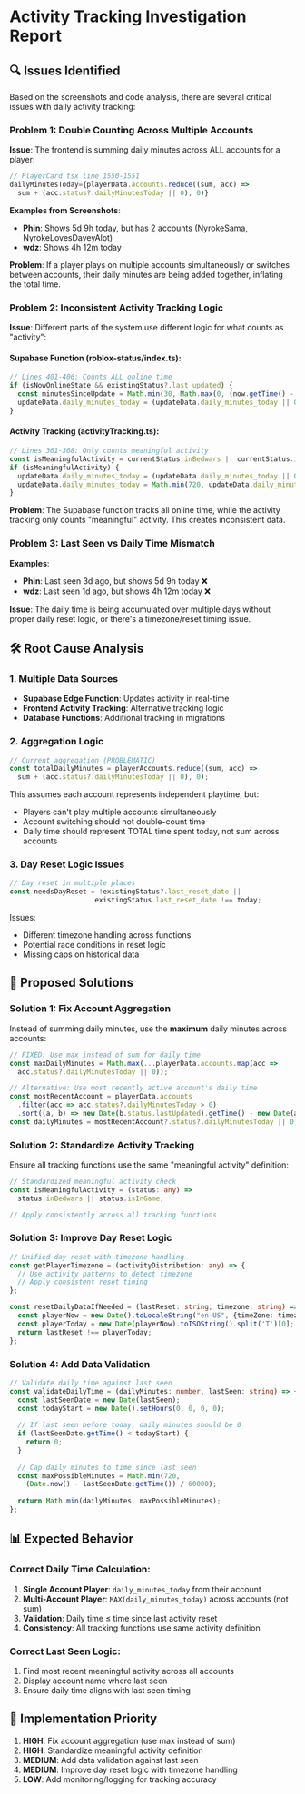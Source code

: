 # Activity Tracking Investigation Report

## 🔍 Issues Identified

Based on the screenshots and code analysis, there are several critical issues with daily activity tracking:

### **Problem 1: Double Counting Across Multiple Accounts**

**Issue**: The frontend is summing daily minutes across ALL accounts for a player:
```typescript
// PlayerCard.tsx line 1550-1551
dailyMinutesToday={playerData.accounts.reduce((sum, acc) => 
  sum + (acc.status?.dailyMinutesToday || 0), 0)}
```

**Examples from Screenshots**:
- **Phin**: Shows 5d 9h today, but has 2 accounts (NyrokeSama, NyrokeLovesDaveyAlot)
- **wdz**: Shows 4h 12m today

**Problem**: If a player plays on multiple accounts simultaneously or switches between accounts, their daily minutes are being added together, inflating the total time.

### **Problem 2: Inconsistent Activity Tracking Logic**

**Issue**: Different parts of the system use different logic for what counts as "activity":

#### Supabase Function (roblox-status/index.ts):
```typescript
// Lines 401-406: Counts ALL online time
if (isNowOnlineState && existingStatus?.last_updated) {
  const minutesSinceUpdate = Math.min(30, Math.max(0, (now.getTime() - lastUpdate.getTime()) / 60000));
  updateData.daily_minutes_today = (updateData.daily_minutes_today || 0) + minutesSinceUpdate;
}
```

#### Activity Tracking (activityTracking.ts):
```typescript
// Lines 361-368: Only counts meaningful activity
const isMeaningfulActivity = currentStatus.inBedwars || currentStatus.isInGame;
if (isMeaningfulActivity) {
  updateData.daily_minutes_today = (updateData.daily_minutes_today || 0) + minutesSinceUpdate;
  updateData.daily_minutes_today = Math.min(720, updateData.daily_minutes_today);
}
```

**Problem**: The Supabase function tracks all online time, while the activity tracking only counts "meaningful" activity. This creates inconsistent data.

### **Problem 3: Last Seen vs Daily Time Mismatch**

**Examples**:
- **Phin**: Last seen 3d ago, but shows 5d 9h today ❌
- **wdz**: Last seen 1d ago, but shows 4h 12m today ❌

**Issue**: The daily time is being accumulated over multiple days without proper daily reset logic, or there's a timezone/reset timing issue.

## 🛠️ Root Cause Analysis

### **1. Multiple Data Sources**
- **Supabase Edge Function**: Updates activity in real-time
- **Frontend Activity Tracking**: Alternative tracking logic
- **Database Functions**: Additional tracking in migrations

### **2. Aggregation Logic**
```typescript
// Current aggregation (PROBLEMATIC)
const totalDailyMinutes = playerAccounts.reduce((sum, acc) => 
  sum + (acc.status?.dailyMinutesToday || 0), 0);
```
This assumes each account represents independent playtime, but:
- Players can't play multiple accounts simultaneously
- Account switching should not double-count time
- Daily time should represent TOTAL time spent today, not sum across accounts

### **3. Day Reset Logic Issues**
```typescript
// Day reset in multiple places
const needsDayReset = !existingStatus?.last_reset_date || 
                     existingStatus.last_reset_date !== today;
```
Issues:
- Different timezone handling across functions
- Potential race conditions in reset logic
- Missing caps on historical data

## 🔧 Proposed Solutions

### **Solution 1: Fix Account Aggregation**

Instead of summing daily minutes, use the **maximum** daily minutes across accounts:

```typescript
// FIXED: Use max instead of sum for daily time
const maxDailyMinutes = Math.max(...playerData.accounts.map(acc => 
  acc.status?.dailyMinutesToday || 0));

// Alternative: Use most recently active account's daily time
const mostRecentAccount = playerData.accounts
  .filter(acc => acc.status?.dailyMinutesToday > 0)
  .sort((a, b) => new Date(b.status.lastUpdated).getTime() - new Date(a.status.lastUpdated).getTime())[0];
const dailyMinutes = mostRecentAccount?.status?.dailyMinutesToday || 0;
```

### **Solution 2: Standardize Activity Tracking**

Ensure all tracking functions use the same "meaningful activity" definition:

```typescript
// Standardized meaningful activity check
const isMeaningfulActivity = (status: any) => 
  status.inBedwars || status.isInGame;

// Apply consistently across all tracking functions
```

### **Solution 3: Improve Day Reset Logic**

```typescript
// Unified day reset with timezone handling
const getPlayerTimezone = (activityDistribution: any) => {
  // Use activity patterns to detect timezone
  // Apply consistent reset timing
};

const resetDailyDataIfNeeded = (lastReset: string, timezone: string) => {
  const playerNow = new Date().toLocaleString("en-US", {timeZone: timezone});
  const playerToday = new Date(playerNow).toISOString().split('T')[0];
  return lastReset !== playerToday;
};
```

### **Solution 4: Add Data Validation**

```typescript
// Validate daily time against last seen
const validateDailyTime = (dailyMinutes: number, lastSeen: string) => {
  const lastSeenDate = new Date(lastSeen);
  const todayStart = new Date().setHours(0, 0, 0, 0);
  
  // If last seen before today, daily minutes should be 0
  if (lastSeenDate.getTime() < todayStart) {
    return 0;
  }
  
  // Cap daily minutes to time since last seen
  const maxPossibleMinutes = Math.min(720, 
    (Date.now() - lastSeenDate.getTime()) / 60000);
  
  return Math.min(dailyMinutes, maxPossibleMinutes);
};
```

## 📊 Expected Behavior

### **Correct Daily Time Calculation**:
1. **Single Account Player**: `daily_minutes_today` from their account
2. **Multi-Account Player**: `MAX(daily_minutes_today)` across accounts (not sum)
3. **Validation**: Daily time ≤ time since last activity reset
4. **Consistency**: All tracking functions use same activity definition

### **Correct Last Seen Logic**:
1. Find most recent meaningful activity across all accounts
2. Display account name where last seen
3. Ensure daily time aligns with last seen timing

## 🎯 Implementation Priority

1. **HIGH**: Fix account aggregation (use max instead of sum)
2. **HIGH**: Standardize meaningful activity definition
3. **MEDIUM**: Add data validation against last seen
4. **MEDIUM**: Improve day reset logic with timezone handling
5. **LOW**: Add monitoring/logging for tracking accuracy